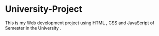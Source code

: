 # University-Project
This is my Web development project using HTML , CSS and JavaScript of Semester in the University .
